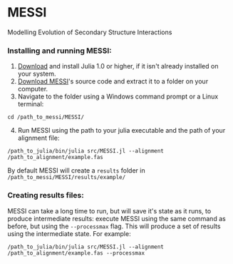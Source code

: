 # MESSI
Modelling Evolution of Secondary Structure Interactions

### Installing and running MESSI:
1. [Download](https://julialang.org/downloads/) and install Julia 1.0 or higher, if it isn't already installed on your system.
2. [Download MESSI](https://github.com/michaelgoldendev/MESSI/archive/master.zip)'s source code and extract it to a folder on your computer.
3. Navigate to the folder using a Windows command prompt or a Linux terminal:
```
cd /path_to_messi/MESSI/
```
4. Run MESSI using the path to your julia executable and the path of your alignment file:
```
/path_to_julia/bin/julia src/MESSI.jl --alignment /path_to_alignment/example.fas
```

By default MESSI will create a `results` folder in `/path_to_messi/MESSI/results/example/`

### Creating results files:
MESSI can take a long time to run, but will save it's state as it runs, to produce intermediate results: execute MESSI using the same command as before, but using the `--processmax` flag. This will produce a set of results using the intermediate state. For example:
```
/path_to_julia/bin/julia src/MESSI.jl --alignment /path_to_alignment/example.fas --processmax
```
